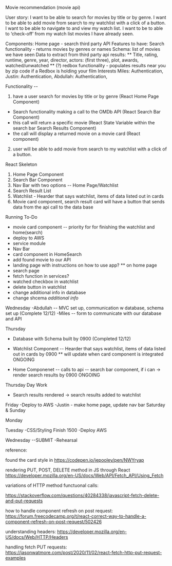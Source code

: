Movie recommendation (movie api)

User story:
I want to be able to search for movies by title or by genre.
I want to be able to add movie from search to my watchlist with a click of a button.
I want to be able to navigate to and view my watch list.
I want to be to able to ‘check-off’ from my watch list movies I have already seen.

Components:
Home page - search third party API
Features to have:
Search functionality - returns movies by genres or names
Schema: list of movies we have seen
Data to extract from third party api results:
** Title, rating, runtime, genre, year, director, actors: (first three), plot, awards, watched/unwatched **
(?) redbox functionality - populates results near you by zip code if a Redbox is holding your film
Interests
Miles: Authentication,
Justin: Authentication,
Abdullah: Authentication,

Functionality -- 
1. have a user search for movies by title or by genre (React Home Page Component)
- Search functionality making a call to the OMDb API (React Search Bar Component)
- this call will return a specific movie (React State Variable within the search bar Search Results Component)
- the call will display a returned movie on a movie card (React component)


2. user will be able to add movie from search to my watchlist with a click of a button.



React Skeleton
1. Home Page Component
2. Search Bar Component
3. Nav Bar with two options -- Home Page/Watchlist 
4. Search Result List
5. Watchlist - Hearder that says watchlist, items of data listed out in cards
6. Movie card component, search result card will have a button that sends data from the api call to the data base 

Running To-Do
- movie card component -- priority for for finishing the watchlist and home(search)
- deploy to AWS
- service module
- Nav Bar
- card component in HomeSearch
- add found movie to our API
- landing page with instructions on how to use app? ** on home page
- search page 
- fetch function in services?
- watched checkbox in watchlist
- delete button in watchlist
- change additional info in database 
- change shcema *additional info*


Wednesday
-Abdullah -- MVC set up, communication w database, schema set up (Complete 12/12)
-Miles -- form to communicate with our database and API

Thursday
* Database with Schema built by 0900 (Completed 12/12)

* Watchlist Component -- Hearder that says watchlist, items of data listed out in cards by 0900 ** will update when card component is integrated ONGOING


* Home Componenet -- calls to api -- search bar component, if i can -> render search results by 0900 ONGOING

Thursday Day Work
* Search results rendered -> search results added to watchlist 


Friday
-Deploy to AWS
-Justin - make home page, update nav bar 
Saturday & Sunday

Monday



Tuesday
-CSS/Styling Finish 1500
-Deploy AWS

Wednesday --SUBMIT
-Rehearsal 


reference: 

found the card style in https://codepen.io/jepooley/pen/NWYryap

rendering PUT, POST, DELETE method in JS through React
https://developer.mozilla.org/en-US/docs/Web/API/Fetch_API/Using_Fetch

variations of HTTP method functuonal calls:

https://stackoverflow.com/questions/40284338/javascript-fetch-delete-and-put-requests

how to handle component refresh on post request:
https://forum.freecodecamp.org/t/react-correct-way-to-handle-a-component-refresh-on-post-request/502426

understanding headers:
https://developer.mozilla.org/en-US/docs/Web/HTTP/Headers

handling fetch PUT requests:
https://jasonwatmore.com/post/2020/11/02/react-fetch-http-put-request-examples